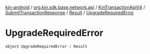 [kin-android](../../../../index.md) / [org.kin.sdk.base.network.api](../../../index.md) / [KinTransactionApiV4](../../index.md) / [SubmitTransactionResponse](../index.md) / [Result](index.md) / [UpgradeRequiredError](./-upgrade-required-error.md)

# UpgradeRequiredError

`object UpgradeRequiredError : Result`